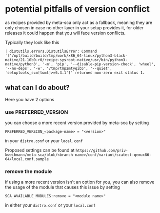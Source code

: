 # potential pitfalls of version conflict

as recipes provided by meta-sca only act as a fallback, meaning they are only chosen in case no other layer in your setup provides it, for older releases it could happen that you will face version conflicts.

Typically they look like this

```text
| distutils.errors.DistutilsError: Command '['/opt/build/build/tmp/work/x86_64-linux/python3-black-native/21.10b0-r0/recipe-sysroot-native/usr/bin/python3-native/python3', '-m', 'pip', '--disable-pip-version-check', 'wheel', '--no-deps', '-w', '/tmp/tmp2mtyqib5', '--quiet', 'setuptools_scm[toml]>=6.3.1']' returned non-zero exit status 1.
```

## what can I do about?

Here you have 2 options

### use PREFERRED_VERSION

you can choose a more recent version provided by meta-sca by setting

```text
PREFERRED_VERSION_<package-name> = "<version>"
```

in your `distro.conf` or your `local.conf`

Proposed settings can be found at `https://github.com/priv-kweihmann/meta-sca/blob/<branch name>/conf/variant/scatest-qemux86-64/local.conf.sample`

### remove the module

if using a more recent version isn't an option for you, you can also remove the usage of the module that causes this issue by setting

```text
SCA_AVAILABLE_MODULES:remove = "<module name>"
```

in either your `distro.conf` or your `local.conf`

